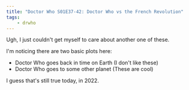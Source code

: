 ```yaml
---
title: "Doctor Who S01E37-42: Doctor Who vs the French Revolution"
tags:
    - drwho
---
```


Ugh, I just couldn't get myself to care about another one of these.

I'm noticing there are two basic plots here:

* Doctor Who goes back in time on Earth (I don't like these)
* Doctor Who goes to some other planet (These are cool)

I guess that's still true today, in 2022.
